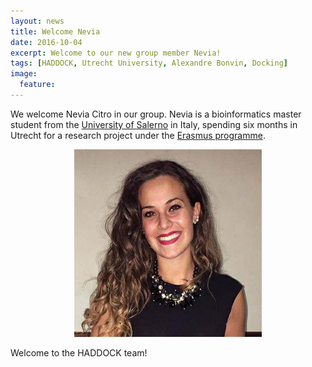 ```yaml
---
layout: news
title: Welcome Nevia
date: 2016-10-04
excerpt: Welcome to our new group member Nevia!
tags: [HADDOCK, Utrecht University, Alexandre Bonvin, Docking]
image:
  feature:
---
```


We welcome Nevia Citro in our group. Nevia is a bioinformatics master student from the [University of Salerno](http://web.unisa.it/en) in Italy, spending six months in Utrecht for a research project under the [Erasmus programme](http://www.erasmusprogramme.com). 

<figure align="center">
    <img src="/images/people/Nevia.jpg">
</figure>

Welcome to the HADDOCK team!

